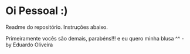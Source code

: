 # Oi Pessoal :)

Readme do repositório.
Instruções abaixo. 

Primeiramente vocês são demais, parabéns!!! e eu quero minha blusa ^^ - by Eduardo Oliveira
